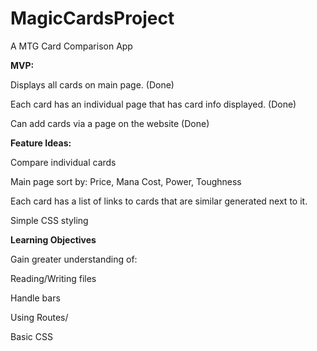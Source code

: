 # MagicCardsProject
A MTG Card Comparison App

<strong>MVP:</strong> 

Displays all cards on main page. (Done)

Each card has an individual page that has card info displayed. (Done)

Can add cards via a page on the website (Done)

<strong>Feature Ideas:</strong>

Compare individual cards

Main page sort by: Price, Mana Cost, Power, Toughness

Each card has a list of links to cards that are similar generated next to it.

Simple CSS styling

<strong>Learning Objectives</strong>

Gain greater understanding of:

Reading/Writing files

Handle bars

Using Routes/

Basic CSS



